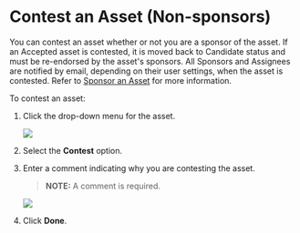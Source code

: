 # Contest an Asset (Non-sponsors)

You can contest an asset whether or not you are a sponsor of the asset.
If an Accepted asset is contested, it is moved back to Candidate status
and must be re-endorsed by the asset's sponsors. All Sponsors and
Assignees are notified by email, depending on their user settings, when
the asset is contested. Refer to [Sponsor an
Asset](Sponsor%20an%20Asset.md) for more information.

To contest an asset:

1.  Click the drop-down menu for the asset.
    
    ![](Resources/Images/contest_asset.png)

2.  Select the **Contest** option.

3.  Enter a comment indicating why you are contesting the asset.
    
    >**NOTE:** A comment is required.
    
    ![](Resources/Images/contest_asset_comment.png)

4.  Click **Done**.

